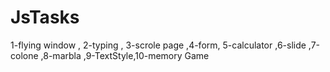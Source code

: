 # JsTasks
1-flying window , 2-typing , 3-scrole page ,4-form, 5-calculator ,6-slide ,7-colone ,8-marbla ,9-TextStyle,10-memory Game 

